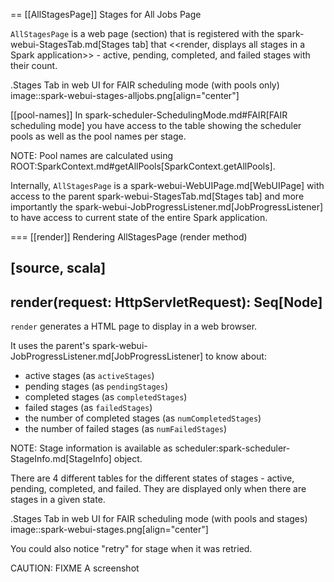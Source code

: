 == [[AllStagesPage]] Stages for All Jobs Page

`AllStagesPage` is a web page (section) that is registered with the spark-webui-StagesTab.md[Stages tab] that <<render, displays all stages in a Spark application>> - active, pending, completed, and failed stages with their count.

.Stages Tab in web UI for FAIR scheduling mode (with pools only)
image::spark-webui-stages-alljobs.png[align="center"]

[[pool-names]]
In spark-scheduler-SchedulingMode.md#FAIR[FAIR scheduling mode] you have access to the table showing the scheduler pools as well as the pool names per stage.

NOTE: Pool names are calculated using ROOT:SparkContext.md#getAllPools[SparkContext.getAllPools].

Internally, `AllStagesPage` is a spark-webui-WebUIPage.md[WebUIPage] with access to the parent spark-webui-StagesTab.md[Stages tab] and more importantly the spark-webui-JobProgressListener.md[JobProgressListener] to have access to current state of the entire Spark application.

=== [[render]] Rendering AllStagesPage (render method)

[source, scala]
----
render(request: HttpServletRequest): Seq[Node]
----

`render` generates a HTML page to display in a web browser.

It uses the parent's spark-webui-JobProgressListener.md[JobProgressListener] to know about:

* active stages (as `activeStages`)
* pending stages (as `pendingStages`)
* completed stages (as `completedStages`)
* failed stages (as `failedStages`)
* the number of completed stages (as `numCompletedStages`)
* the number of failed stages (as `numFailedStages`)

NOTE: Stage information is available as scheduler:spark-scheduler-StageInfo.md[StageInfo] object.

There are 4 different tables for the different states of stages - active, pending, completed, and failed. They are displayed only when there are stages in a given state.

.Stages Tab in web UI for FAIR scheduling mode (with pools and stages)
image::spark-webui-stages.png[align="center"]

You could also notice "retry" for stage when it was retried.

CAUTION: FIXME A screenshot
